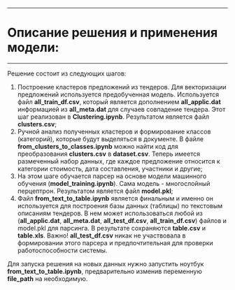 ***
# Описание решения и применения модели:
---
Решение состоит из следующих шагов:
1. Построение кластеров предложений из тендеров. Для векторизации предложений используется предобученная модель. Используется файл **all_train_df.csv**, который является дополнением **all_applic.dat** информацией из **all_meta.dat** для случаев совпадение тендера. Этот шаг реализован в **Clustering.ipynb**. Результатом является файл **clusters.csv**;
2. Ручной анализ полученных кластеров и формирование классов (категорий), которые будут выделяться в документе. В файле **from_clusters_to_classes.ipynb** можно найти код для преобразования **clusters.csv** в **dataset.csv**. Теперь имеется размеченный набор данных, где каждое предложение относится к категории стоимость, дата составления, участники и другие;
3. На этом шаге обучается парсер на основе модели машинного обучения (**model_training.ipynb**). Сама модель - многослойный перцептрон. Результатом является файл **model.pkl**;
4. Файл **from_text_to_table.ipynb** является финальным и именно он используется для построения базы данных (таблицы) по текстовым описаниям тендеров. В нем может использоваться любой из (**all_applic.dat**, **all_meta.dat**, **all_test_df.csv**, **all_train_df.csv**) файлов и model.pkl для парсинга. В результате сохраняются **table.csv** и **table.xls**. Важно! **all_test_df.csv** никак не участвовала в формировании этого парсера и предпочтительная для проверки работоспособности системы.

Для запуска решения на новых данных нужно запустить ноутбук **from_text_to_table.ipynb**, предварительно изменив переменную **file_path** на необходимую. 
